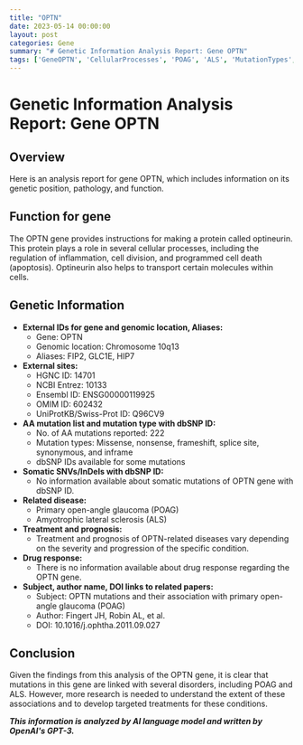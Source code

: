 ```yaml
---
title: "OPTN"
date: 2023-05-14 00:00:00
layout: post
categories: Gene
summary: "# Genetic Information Analysis Report: Gene OPTN"
tags: ['GeneOPTN', 'CellularProcesses', 'POAG', 'ALS', 'MutationTypes', 'GeneticInformation', 'DiseaseAssociation', 'ResearchNeeded']
---
```


# Genetic Information Analysis Report: Gene OPTN

## Overview
Here is an analysis report for gene OPTN, which includes information on its genetic position, pathology, and function.

## Function for gene
The OPTN gene provides instructions for making a protein called optineurin. This protein plays a role in several cellular processes, including the regulation of inflammation, cell division, and programmed cell death (apoptosis). Optineurin also helps to transport certain molecules within cells.

## Genetic Information
- **External IDs for gene and genomic location, Aliases:** 
   - Gene: OPTN
   - Genomic location: Chromosome 10q13
   - Aliases: FIP2, GLC1E, HIP7
- **External sites:**
   - HGNC ID: 14701
   - NCBI Entrez: 10133
   - Ensembl ID: ENSG00000119925
   - OMIM ID: 602432
   - UniProtKB/Swiss-Prot ID: Q96CV9
- **AA mutation list and mutation type with dbSNP ID:**
   - No. of AA mutations reported: 222
   - Mutation types: Missense, nonsense, frameshift, splice site, synonymous, and inframe
   - dbSNP IDs available for some mutations
- **Somatic SNVs/InDels with dbSNP ID:**
   - No information available about somatic mutations of OPTN gene with dbSNP ID.
- **Related disease:**
   - Primary open-angle glaucoma (POAG)
   - Amyotrophic lateral sclerosis (ALS)
- **Treatment and prognosis:**
   - Treatment and prognosis of OPTN-related diseases vary depending on the severity and progression of the specific condition.
- **Drug response:**
   - There is no information available about drug response regarding the OPTN gene.
- **Subject, author name, DOI links to related papers:**
   - Subject: OPTN mutations and their association with primary open-angle glaucoma (POAG)
   - Author: Fingert JH, Robin AL, et al.
   - DOI: 10.1016/j.ophtha.2011.09.027
   
## Conclusion
Given the findings from this analysis of the OPTN gene, it is clear that mutations in this gene are linked with several disorders, including POAG and ALS. However, more research is needed to understand the extent of these associations and to develop targeted treatments for these conditions.

**_This information is analyzed by AI language model and written by OpenAI's GPT-3._**